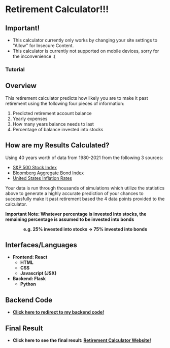 # Retirement Calculator!!!
## Important!
- This calculator currently only works by changing your site settings to "Allow" for Insecure Content.
- This calculator is currently not supported on mobile devices, sorry for the inconvenience :(
### Tutorial

## Overview
This retirement calculator predicts how likely you are to make it past retirement using the following four pieces of information:
1. Predicted retirement account balance
2. Yearly expenses
3. How many years balance needs to last
4. Percentage of balance invested into stocks

## How are my Results Calculated?
Using 40 years worth of data from 1980-2021 from the following 3 sources:
- <a href="https://www.thebalancemoney.com/stocks-and-bonds-calendar-year-performance-417028#toc-figures-from-1928-2021">S&P 500 Stock Index<a/>
- <a href="https://www.thebalancemoney.com/stocks-and-bonds-calendar-year-performance-417028#toc-figures-from-1928-2021">Bloomberg Aggregate Bond Index<a/>
- <a href="https://www.macrotrends.net/countries/USA/united-states/inflation-rate-cpi">United States Inflation Rates<a/>
 
Your data is run through thousands of simulations which utilize the statistics above to generate a highly accurate prediction of your chances to 
successfully make it past retirement based the 4 data points provided to the calculator.

<b>Important Note:<b/> Whatever percentage is invested into stocks, the remaining percentage is assumed to be invested into bonds <br/>
<p align="center">e.g. 25% invested into stocks -> 75% invested into bonds<p/>

## Interfaces/Languages
- Frontend: React
  - HTML
  - CSS
  - Javascript (JSX)
- Backend: Flask
  - Python
  
## Backend Code
- <a href="https://github.com/EvanYZhao/retirement-Calculator-Server">Click here to redirect to my backend code!<a/>

## Final Result
- Click here to see the final result: <a href="https://evanyzhao.github.io/retirement-Calculator-Client/">Retirement Calculator Website!<a/>
